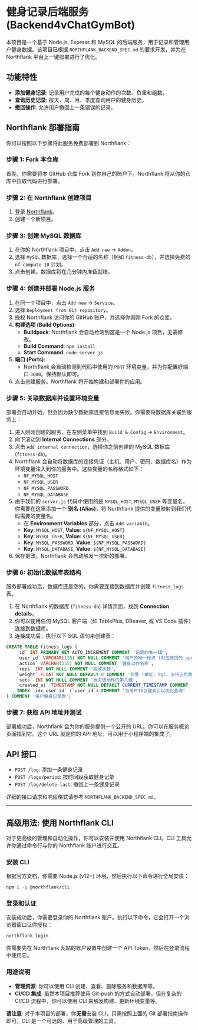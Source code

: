 # 健身记录后端服务 (Backend4vChatGymBot)

本项目是一个基于 Node.js, Express 和 MySQL 的后端服务，用于记录和管理用户健身数据。该项目已根据 `NORTHFLANK_BACKEND_SPEC.md` 的要求开发，并为在 Northflank 平台上一键部署进行了优化。

## 功能特性

- **添加健身记录**: 记录用户完成的每个健身动作的次数、负重和组数。
- **查询历史记录**: 按天、周、月、季度查询用户的健身历史。
- **撤回操作**: 允许用户撤回上一条错误的记录。

## Northflank 部署指南

你可以按照以下步骤将此服务免费部署到 Northflank：

### 步骤 1: Fork 本仓库

首先，你需要将本 GitHub 仓库 Fork 到你自己的账户下。Northflank 将从你的仓库中拉取代码进行部署。

### 步骤 2: 在 Northflank 创建项目

1.  登录 [Northflank](https://northflank.com/)。
2.  创建一个新项目。

### 步骤 3: 创建 MySQL 数据库

1.  在你的 Northflank 项目中，点击 `Add new` -> `Addon`。
2.  选择 `MySQL` 数据库，选择一个合适的名称（例如 `fitness-db`），并选择免费的 `nf-compute-10` 计划。
3.  点击创建。数据库将在几分钟内准备就绪。

### 步骤 4: 创建并部署 Node.js 服务

1.  在同一个项目中，点击 `Add new` -> `Service`。
2.  选择 `Deployment from Git repository`。
3.  授权 Northflank 访问你的 GitHub 账户，并选择你刚刚 Fork 的仓库。
4.  **构建选项 (Build Options)**:
    -   **Buildpack**: Northflank 会自动检测到这是一个 Node.js 项目，无需修改。
    -   **Build Command**: `npm install`
    -   **Start Command**: `node server.js`
5.  **端口 (Ports)**:
    -   Northflank 会自动检测到代码中使用的 `PORT` 环境变量，并为你配置好端口 `3000`。保持默认即可。
6.  点击创建服务。Northflank 将开始构建和部署你的应用。

### 步骤 5: 关联数据库并设置环境变量

部署会自动开始，但会因为缺少数据库连接信息而失败。你需要将数据库关联到服务上：

1.  进入刚刚创建的服务，在左侧菜单中找到 `Build & Config` -> `Environment`。
2.  向下滚动到 **Internal Connections** 部分。
3.  点击 `Add internal connection`，选择你之前创建的 MySQL 数据库 (`fitness-db`)。
4.  Northflank 会自动将数据库的连接凭证（主机、用户、密码、数据库名）作为环境变量注入到你的服务中。这些变量的名称格式如下：
    -   `NF_MYSQL_HOST`
    -   `NF_MYSQL_USER`
    -   `NF_MYSQL_PASSWORD`
    -   `NF_MYSQL_DATABASE`
5.  由于我们的 `server.js` 代码中使用的是 `MYSQL_HOST`, `MYSQL_USER` 等变量名，你需要在这里添加一个 **别名 (Alias)**，将 Northflank 提供的变量映射到我们代码需要的变量名。
    -   在 **Environment Variables** 部分，点击 `Add variable`。
    -   **Key**: `MYSQL_HOST`, **Value**: `${NF_MYSQL_HOST}`
    -   **Key**: `MYSQL_USER`, **Value**: `${NF_MYSQL_USER}`
    -   **Key**: `MYSQL_PASSWORD`, **Value**: `${NF_MYSQL_PASSWORD}`
    -   **Key**: `MYSQL_DATABASE`, **Value**: `${NF_MYSQL_DATABASE}`
6.  保存更改。Northflank 会自动触发一次新的部署。

### 步骤 6: 初始化数据库表结构

服务部署成功后，数据库还是空的。你需要连接到数据库并创建 `fitness_logs` 表。

1.  在 Northflank 的数据库 (`fitness-db`) 详情页面，找到 **Connection details**。
2.  你可以使用任何 MySQL 客户端（如 TablePlus, DBeaver, 或 VS Code 插件）连接到数据库。
3.  连接成功后，执行以下 SQL 语句来创建表：

```sql
CREATE TABLE fitness_logs (
    `id` INT PRIMARY KEY AUTO_INCREMENT COMMENT '记录的唯一ID',
    `user_id` VARCHAR(128) NOT NULL COMMENT '用户的唯一标识 (对应微信的 openid)',
    `action` VARCHAR(255) NOT NULL COMMENT '健身动作名称',
    `reps` INT NOT NULL COMMENT '完成次数',
    `weight` FLOAT NOT NULL DEFAULT 0 COMMENT '负重 (单位: kg)，支持正负数和浮点数',
    `sets` INT NOT NULL COMMENT '当天该动作的第几组',
    `created_at` TIMESTAMP NOT NULL DEFAULT CURRENT_TIMESTAMP COMMENT '记录创建时间',
    INDEX `idx_user_id` (`user_id`) COMMENT '为用户ID创建索引以优化查询'
) COMMENT '用户健身记录表';
```

### 步骤 7: 获取 API 地址并测试

部署成功后，Northflank 会为你的服务提供一个公开的 URL。你可以在服务概览页面找到它。这个 URL 就是你的 API 地址，可以用于小程序端的集成了。

## API 接口

- `POST /log`: 添加一条健身记录
- `POST /logs/period`: 按时间段获取健身记录
- `POST /log/delete-last`: 撤回上一条健身记录

详细的接口请求和响应格式请参考 `NORTHFLANK_BACKEND_SPEC.md`。

---

## 高级用法: 使用 Northflank CLI

对于更高级的管理和自动化操作，你可以安装并使用 Northflank CLI。CLI 工具允许你通过命令行与你的 Northflank 账户进行交互。

### 安装 CLI

根据官方文档，你需要 Node.js (v12+) 环境，然后执行以下命令进行全局安装：

```bash
npm i -g @northflank/cli
```

### 登录和认证

安装成功后，你需要登录你的 Northflank 账户。执行以下命令，它会打开一个浏览器窗口让你授权：

```bash
northflank login
```

你需要先在 Northflank 网站的账户设置中创建一个 API Token，然后在登录流程中使用它。

### 用途说明

- **管理资源**: 你可以使用 CLI 创建、查看、删除服务和数据库等。
- **CI/CD 集成**: 虽然本项目推荐使用 Git-push 的方式自动部署，但在复杂的 CI/CD 流程中，你可以使用 CLI 来触发构建、更新环境变量等。

**请注意**: 对于本项目的部署，你**无需**安装 CLI，只需按照上面的 Git 部署指南操作即可。CLI 是一个可选的、用于高级管理的工具。
